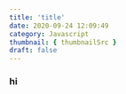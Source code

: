 ```yaml
---
title: 'title'
date: 2020-09-24 12:09:49
category: Javascript
thumbnail: { thumbnailSrc }
draft: false
---
```


### hi

